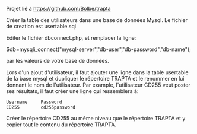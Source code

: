 Projet lié à https://github.com/Bolbe/trapta

Créer la table des utilisateurs dans une base de données Mysql. Le fichier de creation est usertable.sql

Editer le fichier dbconnect.php, et remplacer la ligne:

$db=mysqli_connect("mysql-server","db-user","db-password","db-name");

par les valeurs de votre base de données.

Lors d'un ajout d'utilisateur, il faut ajouter une ligne dans la table usertable de la base mysql et dupliquer le répertoire TRAPTA et le renommer en lui donnant le nom de l'utilisateur. Par example, l'utilisateur CD255 veut poster ses résultats, il faut créer une ligne qui ressemblera à:

```
Username     Password  
CD255        cd255password 
```

Créer le répertoire CD255 au même niveau que le répertoire TRAPTA et y copier tout le contenu du répertoire TRAPTA.
